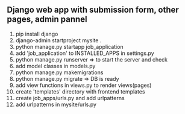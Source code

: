 ## Django web app with submission form, other pages, admin pannel


1. pip install django 
2. django-admin startproject mysite . 
3. python manage.py startapp job_application
4. add 'job_application' to INSTALLED_APPS in settings.py
5. python manage.py runserver => to start the server and check
6. add model classes in models.py
7. python manage.py makemigrations
8. python manage.py migrate => DB is ready
9. add view functions in views.py to render views(pages)
10. create 'templates' directory with frontend templates
11. create job_apps/urls.py and add urlpatterns
12. add urlpatterns in mysite/urls.py